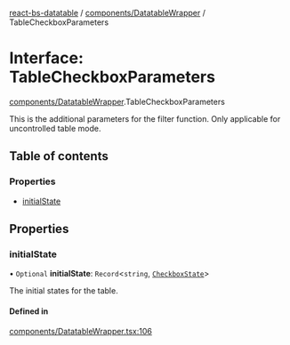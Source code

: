 [react-bs-datatable](../README.md) / [components/DatatableWrapper](../modules/components_DatatableWrapper.md) / TableCheckboxParameters

# Interface: TableCheckboxParameters

[components/DatatableWrapper](../modules/components_DatatableWrapper.md).TableCheckboxParameters

This is the additional parameters for the filter function.
Only applicable for uncontrolled table mode.

## Table of contents

### Properties

- [initialState](components_DatatableWrapper.TableCheckboxParameters.md#initialstate)

## Properties

### initialState

• `Optional` **initialState**: `Record`<`string`, [`CheckboxState`](helpers_types.CheckboxState.md)\>

The initial states for the table.

#### Defined in

[components/DatatableWrapper.tsx:106](https://github.com/imballinst/react-bs-datatable/blob/91fe059/src/components/DatatableWrapper.tsx#L106)
